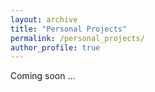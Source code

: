 ```yaml
---
layout: archive
title: "Personal Projects"
permalink: /personal_projects/
author_profile: true
---
```


Coming soon ...

